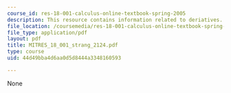 ```yaml
---
course_id: res-18-001-calculus-online-textbook-spring-2005
description: This resource contains information related to deriatives.
file_location: /coursemedia/res-18-001-calculus-online-textbook-spring-2005/44d49bba4d6aa0d5d8444a3348160593_MITRES_18_001_strang_2124.pdf
file_type: application/pdf
layout: pdf
title: MITRES_18_001_strang_2124.pdf
type: course
uid: 44d49bba4d6aa0d5d8444a3348160593

---
```

None